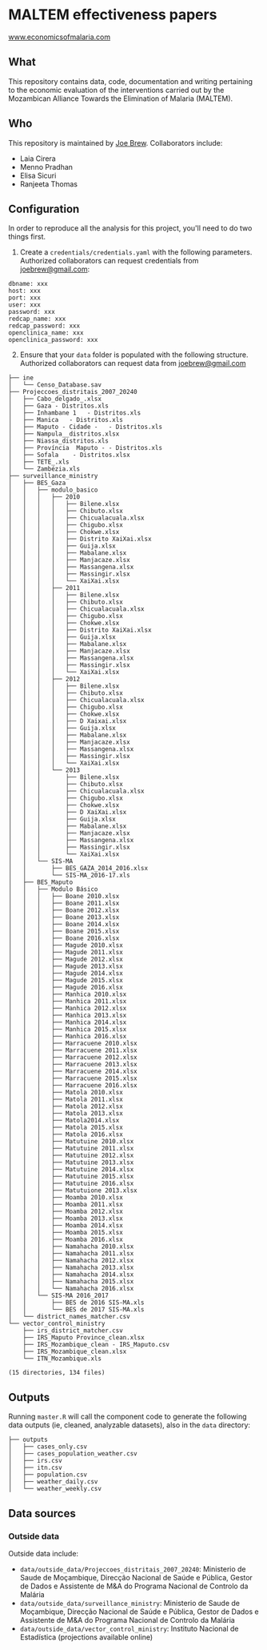 # MALTEM effectiveness papers

www.economicsofmalaria.com

## What

This repository contains data, code, documentation
and writing pertaining to the economic evaluation
of the interventions carried out by the
Mozambican Alliance Towards the Elimination 
of Malaria (MALTEM). 

## Who

This repository is maintained by [Joe Brew](mailto:joebrew@gmail.com). Collaborators include:

- Laia Cirera
- Menno Pradhan
- Elisa Sicuri
- Ranjeeta Thomas

## Configuration

In order to reproduce all the analysis for this project, you'll need to do two things first.

1. Create a `credentials/credentials.yaml` with the following parameters. Authorized collaborators can request credentials from joebrew@gmail.com:

```
dbname: xxx
host: xxx
port: xxx
user: xxx
password: xxx
redcap_name: xxx
redcap_password: xxx
openclinica_name: xxx
openclinica_password: xxx
```

2. Ensure that your `data` folder is populated with the following structure. Authorized collaborators can request data from joebrew@gmail.com

```
├── ine
│   └── Censo_Database.sav
├── Projeccoes_distritais_2007_20240
│   ├── Cabo_delgado_.xlsx
│   ├── Gaza - Distritos.xls
│   ├── Inhambane 1   - Distritos.xls
│   ├── Manica   - Distritos.xls
│   ├── Maputo - Cidade -   - Distritos.xls
│   ├── Nampula__distritos.xlsx
│   ├── Niassa_distritos.xls
│   ├── Província  Maputo - - Distritos.xls
│   ├── Sofala    - Distritos.xlsx
│   ├── TETE_.xls
│   └── Zambézia.xls
├── surveillance_ministry
│   ├── BES_Gaza
│   │   ├── modulo_basico
│   │   │   ├── 2010
│   │   │   │   ├── Bilene.xlsx
│   │   │   │   ├── Chibuto.xlsx
│   │   │   │   ├── Chicualacuala.xlsx
│   │   │   │   ├── Chigubo.xlsx
│   │   │   │   ├── Chokwe.xlsx
│   │   │   │   ├── Distrito XaiXai.xlsx
│   │   │   │   ├── Guija.xlsx
│   │   │   │   ├── Mabalane.xlsx
│   │   │   │   ├── Manjacaze.xlsx
│   │   │   │   ├── Massangena.xlsx
│   │   │   │   ├── Massingir.xlsx
│   │   │   │   └── XaiXai.xlsx
│   │   │   ├── 2011
│   │   │   │   ├── Bilene.xlsx
│   │   │   │   ├── Chibuto.xlsx
│   │   │   │   ├── Chicualacuala.xlsx
│   │   │   │   ├── Chigubo.xlsx
│   │   │   │   ├── Chokwe.xlsx
│   │   │   │   ├── Distrito XaiXai.xlsx
│   │   │   │   ├── Guija.xlsx
│   │   │   │   ├── Mabalane.xlsx
│   │   │   │   ├── Manjacaze.xlsx
│   │   │   │   ├── Massangena.xlsx
│   │   │   │   ├── Massingir.xlsx
│   │   │   │   └── XaiXai.xlsx
│   │   │   ├── 2012
│   │   │   │   ├── Bilene.xlsx
│   │   │   │   ├── Chibuto.xlsx
│   │   │   │   ├── Chicualacuala.xlsx
│   │   │   │   ├── Chigubo.xlsx
│   │   │   │   ├── Chokwe.xlsx
│   │   │   │   ├── D Xaixai.xlsx
│   │   │   │   ├── Guija.xlsx
│   │   │   │   ├── Mabalane.xlsx
│   │   │   │   ├── Manjacaze.xlsx
│   │   │   │   ├── Massangena.xlsx
│   │   │   │   ├── Massingir.xlsx
│   │   │   │   └── XaiXai.xlsx
│   │   │   └── 2013
│   │   │       ├── Bilene.xlsx
│   │   │       ├── Chibuto.xlsx
│   │   │       ├── Chicualacuala.xlsx
│   │   │       ├── Chigubo.xlsx
│   │   │       ├── Chokwe.xlsx
│   │   │       ├── D XaiXai.xlsx
│   │   │       ├── Guija.xlsx
│   │   │       ├── Mabalane.xlsx
│   │   │       ├── Manjacaze.xlsx
│   │   │       ├── Massangena.xlsx
│   │   │       ├── Massingir.xlsx
│   │   │       └── XaiXai.xlsx
│   │   └── SIS-MA
│   │       ├── BES_GAZA_2014_2016.xlsx
│   │       └── SIS-MA_2016-17.xls
│   ├── BES_Maputo
│   │   ├── Modulo Básico
│   │   │   ├── Boane 2010.xlsx
│   │   │   ├── Boane 2011.xlsx
│   │   │   ├── Boane 2012.xlsx
│   │   │   ├── Boane 2013.xlsx
│   │   │   ├── Boane 2014.xlsx
│   │   │   ├── Boane 2015.xlsx
│   │   │   ├── Boane 2016.xlsx
│   │   │   ├── Magude 2010.xlsx
│   │   │   ├── Magude 2011.xlsx
│   │   │   ├── Magude 2012.xlsx
│   │   │   ├── Magude 2013.xlsx
│   │   │   ├── Magude 2014.xlsx
│   │   │   ├── Magude 2015.xlsx
│   │   │   ├── Magude 2016.xlsx
│   │   │   ├── Manhica 2010.xlsx
│   │   │   ├── Manhica 2011.xlsx
│   │   │   ├── Manhica 2012.xlsx
│   │   │   ├── Manhica 2013.xlsx
│   │   │   ├── Manhica 2014.xlsx
│   │   │   ├── Manhica 2015.xlsx
│   │   │   ├── Manhica 2016.xlsx
│   │   │   ├── Marracuene 2010.xlsx
│   │   │   ├── Marracuene 2011.xlsx
│   │   │   ├── Marracuene 2012.xlsx
│   │   │   ├── Marracuene 2013.xlsx
│   │   │   ├── Marracuene 2014.xlsx
│   │   │   ├── Marracuene 2015.xlsx
│   │   │   ├── Marracuene 2016.xlsx
│   │   │   ├── Matola 2010.xlsx
│   │   │   ├── Matola 2011.xlsx
│   │   │   ├── Matola 2012.xlsx
│   │   │   ├── Matola 2013.xlsx
│   │   │   ├── Matola2014.xlsx
│   │   │   ├── Matola 2015.xlsx
│   │   │   ├── Matola 2016.xlsx
│   │   │   ├── Matutuine 2010.xlsx
│   │   │   ├── Matutuine 2011.xlsx
│   │   │   ├── Matutuine 2012.xlsx
│   │   │   ├── Matutuine 2013.xlsx
│   │   │   ├── Matutuine 2014.xlsx
│   │   │   ├── Matutuine 2015.xlsx
│   │   │   ├── Matutuine 2016.xlsx
│   │   │   ├── Matutuione 2013.xlsx
│   │   │   ├── Moamba 2010.xlsx
│   │   │   ├── Moamba 2011.xlsx
│   │   │   ├── Moamba 2012.xlsx
│   │   │   ├── Moamba 2013.xlsx
│   │   │   ├── Moamba 2014.xlsx
│   │   │   ├── Moamba 2015.xlsx
│   │   │   ├── Moamba 2016.xlsx
│   │   │   ├── Namahacha 2010.xlsx
│   │   │   ├── Namahacha 2011.xlsx
│   │   │   ├── Namahacha 2012.xlsx
│   │   │   ├── Namahacha 2013.xlsx
│   │   │   ├── Namahacha 2014.xlsx
│   │   │   ├── Namahacha 2015.xlsx
│   │   │   └── Namahacha 2016.xlsx
│   │   └── SIS-MA 2016_2017
│   │       ├── BES de 2016 SIS-MA.xls
│   │       └── BES de 2017 SIS-MA.xls
│   └── district_names_matcher.csv
└── vector_control_ministry
    ├── irs_district_matcher.csv
    ├── IRS_Maputo Province_clean.xlsx
    ├── IRS_Mozambique_clean - IRS_Maputo.csv
    ├── IRS_Mozambique_clean.xlsx
    └── ITN_Mozambique.xls

(15 directories, 134 files)

```

## Outputs

Running `master.R` will call the component code to generate the following data outputs (ie, cleaned, analyzable datasets), also in the `data` directory:

```
├── outputs
│   ├── cases_only.csv
│   ├── cases_population_weather.csv
│   ├── irs.csv
│   ├── itn.csv
│   ├── population.csv
│   ├── weather_daily.csv
│   └── weather_weekly.csv
```

## Data sources

### Outside data

Outside data include:

- `data/outside_data/Projeccoes_distritais_2007_20240`: Ministerio de Saude de Moçambique, Direcção Nacional de Saúde e Pública, Gestor de Dados e Assistente de M&A do Programa Nacional de Controlo da Malária
- `data/outside_data/surveillance_ministry`: Ministerio de Saude de Moçambique, Direcção Nacional de Saúde e Pública, Gestor de Dados e Assistente de M&A do Programa Nacional de Controlo da Malária
- `data/outside_data/vector_control_ministry`: Instituto Nacional de Estadística (projections available online)
